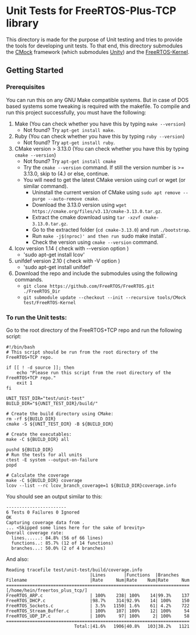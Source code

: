 # Unit Tests for FreeRTOS-Plus-TCP library

This directory is made for the purpose of Unit testing and tries to provide the
tools for developing unit tests. To that end, this directory submodules the
[CMock](https://github.com/ThrowTheSwitch/CMock) framework (which submodules
[Unity](https://github.com/throwtheswitch/unity/))
and the [FreeRTOS-Kernel](https://github.com/FreeRTOS/FreeRTOS-Kernel/).

## Getting Started

### Prerequisites

You can run this on any GNU Make compatible systems. But in case of DOS based
systems some tweaking is required with the makefile. To compile and run this
project successfully, you must have the following:

1. Make (You can check whether you have this by typing `make --version`)
   - Not found? Try `apt-get install make`.
2. Ruby (You can check whether you have this by typing `ruby --version`)
   - Not found? Try `apt-get install ruby`.
3. CMake version > 3.13.0 (You can check whether you have this by typing
   `cmake --version`)
   - Not found? Try `apt-get install cmake`
   - Try the `cmake --version` command. If still the version number is >=
     3.13.0, skip to (4.) or else, continue.
   - You will need to get the latest CMake version using curl or wget (or
     similar command).
     - Uninstall the current version of CMake using
       `sudo apt remove --purge --auto-remove cmake`.
     - Download the 3.13.0 version using
       `wget https://cmake.org/files/v3.13/cmake-3.13.0.tar.gz`.
     - Extract the cmake download using `tar -xzvf cmake-3.13.0.tar.gz`.
     - Go to the extracted folder (`cd cmake-3.13.0`) and run `./bootstrap`.
     - Run `make -j$(nproc)' and then run `sudo make install`.
     - Check the version using `cmake --version` command.
4. lcov version 1.14 ( check with --version option )
   - 'sudo apt-get install lcov'
5. unifdef version 2.10 ( check with -V option )
   - 'sudo apt-get install unifdef'
6. Download the repo and include the submodules using the following commands.
   - `git clone https://github.com/FreeRTOS/FreeRTOS.git ./FreeRTOS_Dir`
   - `git submodule update --checkout --init --recursive tools/CMock test/FreeRTOS-Kernel`

### To run the Unit tests:

Go to the root directory of the FreeRTOS+TCP repo and run the following script:

```
#!/bin/bash
# This script should be run from the root directory of the FreeRTOS+TCP repo.

if [[ ! -d source ]]; then
    echo "Please run this script from the root directory of the FreeRTOS+TCP repo."
    exit 1
fi

UNIT_TEST_DIR="test/unit-test"
BUILD_DIR="${UNIT_TEST_DIR}/build/"

# Create the build directory using CMake:
rm -rf ${BUILD_DIR}
cmake -S ${UNIT_TEST_DIR} -B ${BUILD_DIR}

# Create the executables:
make -C ${BUILD_DIR} all

pushd ${BUILD_DIR}
# Run the tests for all units
ctest -E system --output-on-failure
popd

# Calculate the coverage
make -C ${BUILD_DIR} coverage
lcov --list --rc lcov_branch_coverage=1 ${BUILD_DIR}coverage.info
```

You should see an output similar to this:

```
-----------------------
6 Tests 0 Failures 0 Ignored
OK
Capturing coverage data from .
... <Skipped some lines here for the sake of brevity>
Overall coverage rate:
  lines......: 84.8% (56 of 66 lines)
  functions..: 85.7% (12 of 14 functions)
  branches...: 50.0% (2 of 4 branches)
```

And also:

```
Reading tracefile test/unit-test/build/coverage.info
                                |Lines       |Functions  |Branches
Filename                        |Rate     Num|Rate    Num|Rate     Num
======================================================================
[/home/hein/freertos_plus_tcp/]
FreeRTOS_ARP.c                  | 100%    238| 100%    14|99.3%    137
FreeRTOS_DHCP.c                 |98.7%    314|92.9%    14| 100%    150
FreeRTOS_Sockets.c              | 3.5%   1150| 1.6%    61| 4.2%    722
FreeRTOS_Stream_Buffer.c        | 100%    107| 100%    12| 100%     54
FreeRTOS_UDP_IP.c               | 100%     97| 100%     2| 100%     58
======================================================================
                          Total:|41.6%   1906|40.8%   103|38.2%   1121
```
